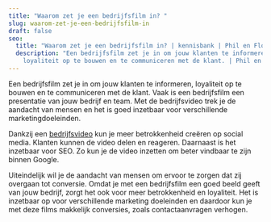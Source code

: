 ```yaml
---
title: "Waarom zet je een bedrijfsfilm in? "
slug: waarom-zet-je-een-bedrijfsfilm-in
draft: false
seo:
  title: "Waarom zet je een bedrijfsfilm in? | kennisbank | Phil en Flo "
  description: "Een bedrijfsfilm zet je in om jouw klanten te informeren,
    loyaliteit op te bouwen en te communiceren met de klant. | Phil en Flo "
---
```

Een bedrijfsfilm zet je in om jouw klanten te informeren, loyaliteit op te bouwen en te communiceren met de klant. Vaak is een bedrijfsfilm een presentatie van jouw bedrijf en team. Met de bedrijfsvideo trek je de aandacht van mensen en het is goed inzetbaar voor verschillende marketingdoeleinden. 

Dankzij een [bedrijfsvideo](https://www.philenflo.nl/bedrijfsvideo/) kun je meer betrokkenheid creëren op social media. Klanten kunnen de video delen en reageren. Daarnaast is het inzetbaar voor SEO. Zo kun je de video inzetten om beter vindbaar te zijn binnen Google. 

Uiteindelijk wil je de aandacht van mensen om ervoor te zorgen dat zij overgaan tot conversie. Omdat je met een bedrijfsfilm een goed beeld geeft van jouw bedrijf, zorgt het ook voor meer betrokkenheid en loyaliteit. Het is inzetbaar op voor verschillende marketing doeleinden en daardoor kun je met deze films makkelijk conversies, zoals contactaanvragen verhogen.